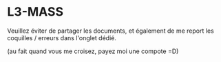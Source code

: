 # L3-MASS

Veuillez éviter de partager les documents, et également de me report les coquilles / erreurs dans l'onglet dédié.

(au fait quand vous me croisez, payez moi une compote =D)
